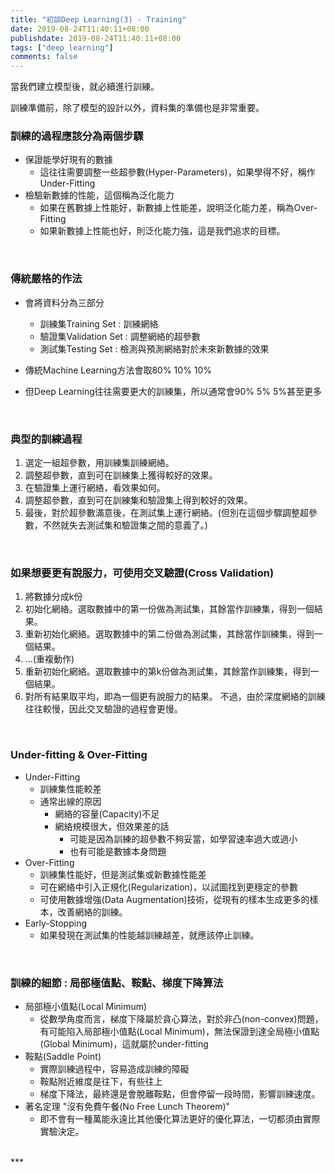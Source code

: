 ```yaml
---
title: "初談Deep Learning(3) - Training"
date: 2019-08-24T11:40:11+08:00
publishdate: 2019-08-24T11:40:11+08:00
tags: ["deep learning"]
comments: false
---
```

<script id="MathJax-script" async src="https://cdn.jsdelivr.net/npm/mathjax@3/es5/tex-mml-chtml.js"></script>

當我們建立模型後，就必續進行訓練。

訓練準備前，除了模型的設計以外，資料集的準備也是非常重要。

<!--more-->


### 訓練的過程應該分為兩個步驟

- 保證能學好現有的數據
    - 這往往需要調整一些超參數(Hyper-Parameters)，如果學得不好，稱作Under-Fitting
- 檢驗新數據的性能，這個稱為泛化能力
    - 如果在舊數據上性能好，新數據上性能差，說明泛化能力差，稱為Over-Fitting
    - 如果新數據上性能也好，則泛化能力強，這是我們追求的目標。

<br>

### 傳統嚴格的作法

- 會將資料分為三部分
    - 訓練集Training Set : 訓練網絡
    - 驗證集Validation Set : 調整網絡的超參數
    - 測試集Testing Set : 檢測與預測網絡對於未來新數據的效果
    
- 傳統Machine Learning方法會取80% 10% 10%
- 但Deep Learning往往需要更大的訓練集，所以通常會90% 5% 5%甚至更多

<br>

### 典型的訓練過程

1. 選定一組超參數，用訓練集訓練網絡。
2. 調整超參數，直到可在訓練集上獲得較好的效果。
3. 在驗證集上運行網絡，看效果如何。
4. 調整超參數，直到可在訓練集和驗證集上得到較好的效果。
5. 最後，對於超參數滿意後，在測試集上運行網絡。(但別在這個步驟調整超參數，不然就失去測試集和驗證集之間的意義了。)

<br>

### 如果想要更有說服力，可使用交叉驗證(Cross Validation)

1. 將數據分成k份
2. 初始化網絡。選取數據中的第一份做為測試集，其餘當作訓練集，得到一個結果。
3. 重新初始化網絡。選取數據中的第二份做為測試集，其餘當作訓練集，得到一個結果。
4. …(重複動作)
5. 重新初始化網絡。選取數據中的第k份做為測試集，其餘當作訓練集，得到一個結果。
6. 對所有結果取平均，即為一個更有說服力的結果。
不過，由於深度網絡的訓練往往較慢，因此交叉驗證的過程會更慢。

<br>

### Under-fitting & Over-Fitting

- Under-Fitting
    - 訓練集性能較差
    - 通常出線的原因
        - 網絡的容量(Capacity)不足
        - 網絡規模很大，但效果差的話
            - 可能是因為訓練的超參數不夠妥當，如學習速率過大或過小
            - 也有可能是數據本身問題
- Over-Fitting
    - 訓練集性能好，但是測試集或新數據性能差
    - 可在網絡中引入正規化(Regularization)，以試圖找到更穩定的參數
    - 可使用數據增強(Data Augmentation)技術，從現有的樣本生成更多的樣本，改善網絡的訓練。
- Early-Stopping
    - 如果發現在測試集的性能越訓練越差，就應該停止訓練。

<br>

### 訓練的細節 : 局部極值點、鞍點、梯度下降算法
- 局部極小值點(Local Minimum)
    - 從數學角度而言，梯度下降屬於貪心算法，對於非凸(non-convex)問題，有可能陷入局部極小值點(Local Minimum)，無法保證到達全局極小值點(Global Minimum)，這就屬於under-fitting
- 鞍點(Saddle Point)
    - 實際訓練過程中，容易造成訓練的障礙
    - 鞍點附近維度是往下，有些往上
    - 梯度下降法，最終還是會脫離鞍點，但會停留一段時間，影響訓練速度。
- 著名定理 "沒有免費午餐(No Free Lunch Theorem)"
    - 即不會有一種萬能永遠比其他優化算法更好的優化算法，一切都須由實際實驗決定。

<br>
***
